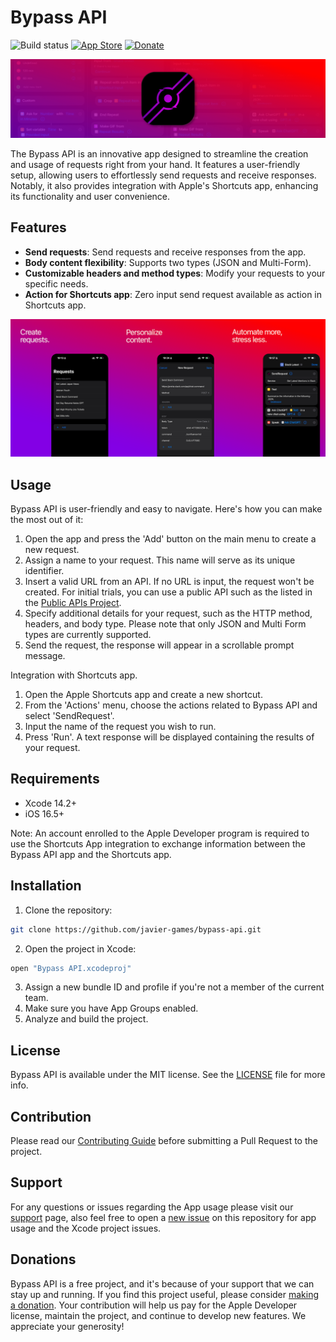 # Bypass API

![Build status](https://github.com/javier-games/bypass-api/actions/workflows/ci.yml/badge.svg)
[![App Store](https://img.shields.io/badge/app_store-available-blue.svg?logo=apple)](https://apps.apple.com/app/bypass-api/id6449934061)
[![Donate](https://img.shields.io/badge/support-available-blue.svg?logo=paypal)](https://www.paypal.com/donate/?hosted_button_id=QY4PCGA8FMCC4)

![bypass-icon.png](Documentation/Images/bypass-icon.png)

The Bypass API is an innovative app designed to streamline the creation and usage of requests right from your hand. It features a user-friendly setup, allowing users to effortlessly send requests and receive responses. Notably, it also provides integration with Apple's Shortcuts app, enhancing its functionality and user convenience.

## Features

- **Send requests**: Send requests and receive responses from the app.
- **Body content flexibility**: Supports two types (JSON and Multi-Form).
- **Customizable headers and method types**: Modify your requests to your specific needs.
- **Action for Shortcuts app**: Zero input send request available as action in Shortcuts app.

![Banner](Documentation/Images/bypass-banner.png)

## Usage

Bypass API is user-friendly and easy to navigate. Here's how you can make the most out of it:

1. Open the app and press the 'Add' button on the main menu to create a new request.
2. Assign a name to your request. This name will serve as its unique identifier.
3. Insert a valid URL from an API. If no URL is input, the request won't be created. For initial trials, you can use a public API such as the listed in the [Public APIs Project](https://github.com/public-apis/public-apis).
4. Specify additional details for your request, such as the HTTP method, headers, and body type. Please note that only JSON and Multi Form types are currently supported.
5. Send the request, the response will appear in a scrollable prompt message.

Integration with Shortcuts app.

1. Open the Apple Shortcuts app and create a new shortcut.
2. From the 'Actions' menu, choose the actions related to Bypass API and select 'SendRequest'.
3. Input the name of the request you wish to run.
4. Press 'Run'. A text response will be displayed containing the results of your request.

## Requirements

- Xcode 14.2+
- iOS 16.5+

Note: An account enrolled to the Apple Developer program is required to use the Shortcuts App integration to exchange information between the Bypass API app and the Shortcuts app.

## Installation

1. Clone the repository:

```bash
git clone https://github.com/javier-games/bypass-api.git
```

2. Open the project in Xcode:

```bash
open "Bypass API.xcodeproj"
```

3. Assign a new bundle ID and profile if you're not a member of the current team.
4. Make sure you have App Groups enabled.
5. Analyze and build the project.

## License

Bypass API is available under the MIT license. See the [LICENSE](LICENSE) file for more info.

## Contribution

Please read our [Contributing Guide](CONTRIBUTING.md) before submitting a Pull Request to the project.

## Support

For any questions or issues regarding the App usage please visit our [support](SUPPORT.md) page, also feel free to open a [new issue](https://github.com/javier-games/bypass-api/issues/new) on this repository for app usage and the Xcode project issues.

## Donations

Bypass API is a free project, and it's because of your support that we can stay up and running. If you find this project useful, please consider [making a donation](https://www.paypal.com/donate/?hosted_button_id=QY4PCGA8FMCC4). Your contribution will help us pay for the Apple Developer license, maintain the project, and continue to develop new features. We appreciate your generosity!
